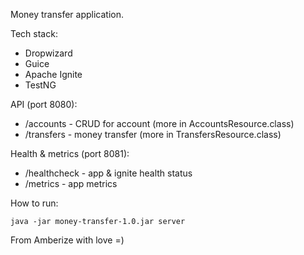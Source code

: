 Money transfer application.



Tech stack:

- Dropwizard
- Guice
- Apache Ignite
- TestNG



API (port 8080):

- /accounts - CRUD for account (more in AccountsResource.class)
- /transfers - money transfer (more in TransfersResource.class)

Health & metrics (port 8081):

- /healthcheck - app & ignite health status
- /metrics - app metrics



How to run:

`java -jar money-transfer-1.0.jar server`



From Amberize with love =)